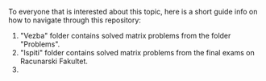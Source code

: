 To everyone that is interested about this topic, here is a short guide info on how to navigate through this repository:

1. "Vezba" folder contains solved matrix problems from the folder "Problems".
2. "Ispiti" folder contains solved matrix problems from the final exams on Racunarski Fakultet.
3.  
